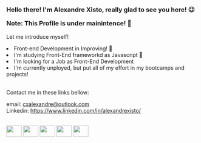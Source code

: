 ### Hello there! I'm Alexandre Xisto, really glad to see you here! 😉  <p>Note: This Profile is under mainintence! 🚫</p>
Let me introduce myself!

<li>Front-end Development in Improving! 🚀</li>
<li>I'm studying Front-End frameworkd as Javascript 🚀</li>
<li>I'm looking for a Job as Front-End Development</li> 
<li>I'm currently unployed, but put all of my effort in my bootcamps and projects!</li>

<br>Contact me in these links bellow:

email: cxalexandre@outlook.com <br>
Linkedin: https://www.linkedin.com/in/alexandrexisto/
<div style="display: inline_block"><br>
<img align="center" height="30" width="40" src="https://user-images.githubusercontent.com/85184457/160262841-7157ca0d-8fb7-4cc4-a21d-d0584d999423.png">
<img align="center" height="30" width="40" src="https://user-images.githubusercontent.com/85184457/160262849-3ec2351b-2d35-44f2-8020-9f02890f9ba1.png">
<img align="center" height="30" width="40" src="https://user-images.githubusercontent.com/85184457/160262816-b7a4b9d9-1cab-4cbd-b3c8-5f3a84316bbe.png">
<img align="center" height="30" width="40" src="https://user-images.githubusercontent.com/85184457/160262817-9a3fec01-10dd-4fb3-a351-36d4f441478a.png">
<img align="center" height="30" width="40" src="https://user-images.githubusercontent.com/85184457/160262818-c1631113-31be-4516-ad4b-07c736b37305.png">
</div>

 
<!--
**AlexandreXisto/AlexandreXisto** is a ✨ _special_ ✨ repository because its `README.md` (this file) appears on your GitHub profile.

Here are some ideas to get you started:

- 🔭 I’m currently working on ...
- 🌱 I’m currently learning ...
- 👯 I’m looking to collaborate on ...
- 🤔 I’m looking for help with ...
- 💬 Ask me about ...
- 📫 How to reach me: ...
- 😄 Pronouns: ...
- ⚡ Fun fact: ...
-->

